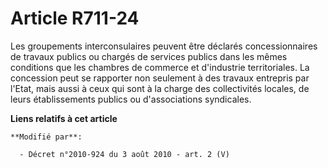 # Article R711-24

Les groupements interconsulaires peuvent être déclarés concessionnaires de travaux publics ou chargés de services publics
dans les mêmes conditions que les      chambres de commerce et d'industrie territoriales. La concession peut se rapporter non
seulement à des travaux entrepris par l'Etat, mais aussi à ceux qui sont à la charge des collectivités locales, de leurs
établissements publics ou d'associations syndicales.

**Liens relatifs à cet article**

	**Modifié par**:

	  - Décret n°2010-924 du 3 août 2010 - art. 2 (V)
